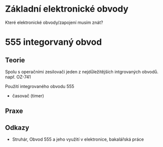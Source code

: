 # Základní elektronické obvody

Které elektronické obvody/zapojení musím znát?

# 555 integorvaný obvod

## Teorie

Spolu s operačními zesilovači jeden z nejdůležitějších intgrovaných obvodů.
např. OZ-741

Použití integrovaného obvodu 555
- časovač (timer)

## Praxe

## Odkazy

- Struhár, Obvod 555 a jeho využití v elektronice, bakalářská práce



